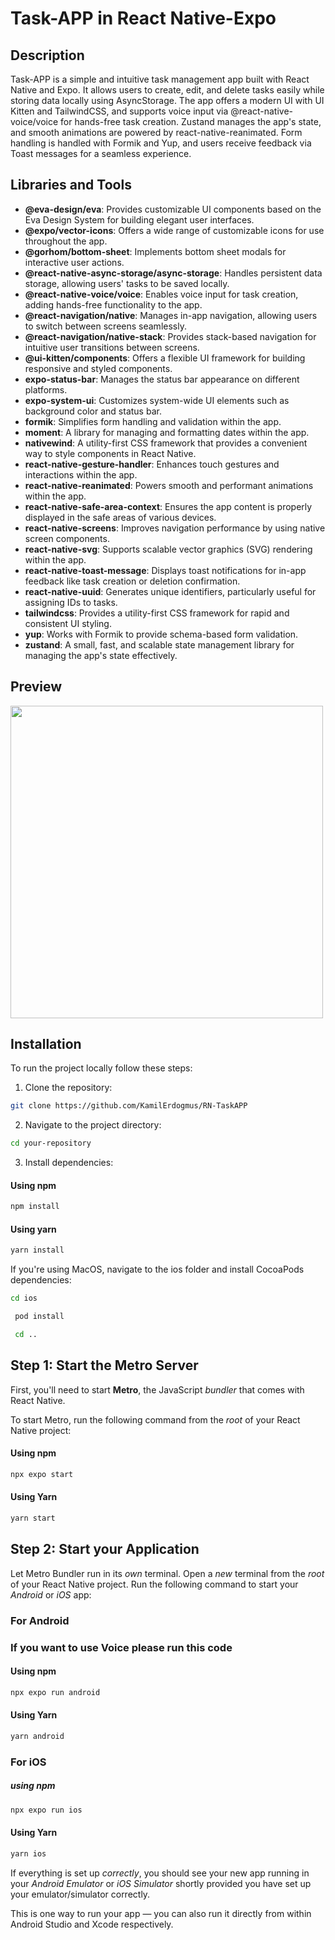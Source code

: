 # Task-APP in React Native-Expo

## Description

Task-APP is a simple and intuitive task management app built with React Native and Expo. It allows users to create, edit, and delete tasks easily while storing data locally using AsyncStorage. The app offers a modern UI with UI Kitten and TailwindCSS, and supports voice input via @react-native-voice/voice for hands-free task creation. Zustand manages the app's state, and smooth animations are powered by react-native-reanimated. Form handling is handled with Formik and Yup, and users receive feedback via Toast messages for a seamless experience.

## Libraries and Tools

- **@eva-design/eva**: Provides customizable UI components based on the Eva Design System for building elegant user interfaces.
- **@expo/vector-icons**: Offers a wide range of customizable icons for use throughout the app.
- **@gorhom/bottom-sheet**: Implements bottom sheet modals for interactive user actions.
- **@react-native-async-storage/async-storage**: Handles persistent data storage, allowing users' tasks to be saved locally.
- **@react-native-voice/voice**: Enables voice input for task creation, adding hands-free functionality to the app.
- **@react-navigation/native**: Manages in-app navigation, allowing users to switch between screens seamlessly.
- **@react-navigation/native-stack**: Provides stack-based navigation for intuitive user transitions between screens.
- **@ui-kitten/components**: Offers a flexible UI framework for building responsive and styled components.
- **expo-status-bar**: Manages the status bar appearance on different platforms.
- **expo-system-ui**: Customizes system-wide UI elements such as background color and status bar.
- **formik**: Simplifies form handling and validation within the app.
- **moment**: A library for managing and formatting dates within the app.
- **nativewind**: A utility-first CSS framework that provides a convenient way to style components in React Native.
- **react-native-gesture-handler**: Enhances touch gestures and interactions within the app.
- **react-native-reanimated**: Powers smooth and performant animations within the app.
- **react-native-safe-area-context**: Ensures the app content is properly displayed in the safe areas of various devices.
- **react-native-screens**: Improves navigation performance by using native screen components.
- **react-native-svg**: Supports scalable vector graphics (SVG) rendering within the app.
- **react-native-toast-message**: Displays toast notifications for in-app feedback like task creation or deletion confirmation.
- **react-native-uuid**: Generates unique identifiers, particularly useful for assigning IDs to tasks.
- **tailwindcss**: Provides a utility-first CSS framework for rapid and consistent UI styling.
- **yup**: Works with Formik to provide schema-based form validation.
- **zustand**: A small, fast, and scalable state management library for managing the app's state effectively.

## Preview

<img src="assets/GIF.gif" height="500" />

## Installation

To run the project locally follow these steps:

1. Clone the repository:

```bash
git clone https://github.com/KamilErdogmus/RN-TaskAPP
```

2. Navigate to the project directory:

```bash
cd your-repository
```

3. Install dependencies:

#### Using npm

```bash
npm install
```

#### Using yarn

```bash
yarn install
```

If you're using MacOS, navigate to the ios folder and install CocoaPods dependencies:

```bash
cd ios
```

```bash
 pod install
```

```bash
 cd ..
```

## Step 1: Start the Metro Server

First, you'll need to start **Metro**, the JavaScript _bundler_ that comes with React Native.

To start Metro, run the following command from the _root_ of your React Native project:

#### Using npm

```bash
npx expo start
```

#### Using Yarn

```bash
yarn start
```

## Step 2: Start your Application

Let Metro Bundler run in its _own_ terminal. Open a _new_ terminal from the _root_ of your React Native project. Run the following command to start your _Android_ or _iOS_ app:

### For Android

### If you want to use Voice please run this code

#### Using npm

```bash
npx expo run android
```

#### Using Yarn

```bash
yarn android
```

### For iOS

##### using npm

```bash
npx expo run ios
```

#### Using Yarn

```bash
yarn ios
```

If everything is set up _correctly_, you should see your new app running in your _Android Emulator_ or _iOS Simulator_ shortly provided you have set up your emulator/simulator correctly.

This is one way to run your app — you can also run it directly from within Android Studio and Xcode respectively.
